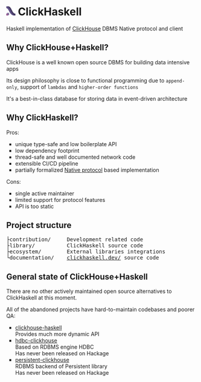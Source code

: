 # <img width="24px" height="24px" src="./documentation/assets/logo.svg"> ClickHaskell

Haskell implementation of [ClickHouse](https://clickhouse.com/) DBMS Native protocol and client

## Why ClickHouse+Haskell?

ClickHouse is a well known open source DBMS for building data intensive apps

Its design philosophy is close to functional programming due to `append-only`, support of `lambdas` and `higher-order functions`

It's a best-in-class database for storing data in event-driven architecture

## Why ClickHaskell?

Pros:

<ul type="square">
    <li>unique type-safe and low boilerplate API</li>
    <li>low dependency footprint</li>
    <li>thread-safe and well documented network code</li>
    <li>extensible CI/CD pipeline</li>
    <li>partially formalized <a href="https://clickhouse.com/docs/native-protocol/basics">Native protocol</a> based implementation</li>
</ul>

Cons:
<ul type="square">
  <li>single active maintainer</li>
  <li>limited support for protocol features</li>
  <li>API is too static</li>
</ul>

## Project structure

<pre>
├contribution/     Development related code
├library/          ClickHaskell source code
├ecosystem/        External libraries integrations
└documentation/    <a href="https://clickhaskell.dev/">clickhaskell.dev/</a> source code
</pre>

## General state of ClickHouse+Haskell

There are no other actively maintained open source alternatives to ClickHaskell at this moment.

All of the abandoned projects have hard-to-maintain codebases and poorer QA:

<ul type=square>
  <li><a href="https://github.com/2049foundation/clickhouse-haskell/">clickhouse-haskell</a></li>
  Provides much more dynamic API
  <li><a href="https://github.com/zaneli/hdbc-clickhouse/tree/master">hdbc-clickhouse</a></li>
  Based on RDBMS engine HDBC<br>
  Has never been released on Hackage
  <li><a href="https://github.com/Diamondy4/persistent-clickhouse">persistent-clickhouse</a></li>
  RDBMS backend of Persistent library<br>
  Has never been released on Hackage
</ul>
